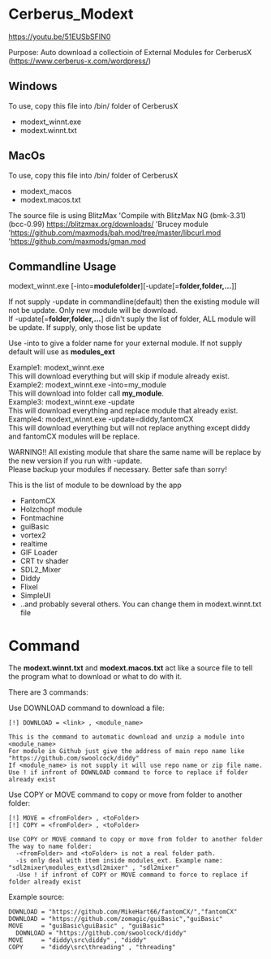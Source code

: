 # Cerberus_Modext

https://youtu.be/51EUSbSFIN0

Purpose: Auto download a collectioin of External Modules for CerberusX (https://www.cerberus-x.com/wordpress/)

Windows
-------
To use, copy this file into /bin/ folder of CerberusX
- modext_winnt.exe
- modext.winnt.txt

MacOs
-----
To use, copy this file into /bin/ folder of CerberusX
- modext_macos
- modext.macos.txt

The source file is using BlitzMax
'Compile with BlitzMax NG (bmk-3.31) (bcc-0.99) https://blitzmax.org/downloads/
'Brucey module 
'https://github.com/maxmods/bah.mod/tree/master/libcurl.mod
'https://github.com/maxmods/gman.mod

Commandline Usage
-----------------
modext_winnt.exe [-into=**modulefolder**][-update[=**folder,folder,...**]]

If not supply -update in commandline(default) then the existing module will not be update. Only new module will be download.<br>
If -update[=**folder,folder,...**] didn't suply the list of folder, ALL module will be update. If supply, only those list be update

Use -into to give a folder name for your external module. If not supply default will use as **modules_ext**

Example1: modext_winnt.exe <br>
This will download everything but will skip if module already exist.<br>
Example2: modext_winnt.exe -into=my_module<br>
This will download into folder call **my_module**. <br>
Example3: modext_winnt.exe -update<br>
This will download everything and replace module that already exist.<br>
Example4: modext_winnt.exe -update=diddy,fantomCX<br>
This will download everything but will not replace anything except diddy and fantomCX modules will be replace.<br>

WARNING!! All existing module that share the same name will be replace by the new version if you run with -update.<br>
Please backup your modules if necessary. Better safe than sorry!

This is the list of module to be download by the app
- FantomCX
- Holzchopf module
- Fontmachine
- guiBasic
- vortex2
- realtime
- GIF Loader
- CRT tv shader
- SDL2_Mixer
- Diddy
- Flixel
- SimpleUI
- ..and probably several others.
You can change them in modext.winnt.txt file

# Command

The **modext.winnt.txt** and **modext.macos.txt** act like a source file to tell the program what to download or what to do with it.

There are 3 commands:

Use DOWNLOAD command to download a file:

    [!] DOWNLOAD = <link> , <module_name>

    This is the command to automatic download and unzip a module into <module_name>
    For module in Github just give the address of main repo name like "https://github.com/swoolcock/diddy"
    If <module_name> is not supply it will use repo name or zip file name.
    Use ! if infront of DOWNLOAD command to force to replace if folder already exist 

Use COPY or MOVE command to copy or move from folder to another folder:

    [!] MOVE = <fromFolder> , <toFolder>
    [!] COPY = <fromFolder> , <toFolder>

    Use COPY or MOVE command to copy or move from folder to another folder
    The way to name folder:
      -<fromFolder> and <toFolder> is not a real folder path.
      -is only deal with item inside modules_ext. Example name: "sdl2mixer\modules_ext\sdl2mixer" , "sdl2mixer"
      -Use ! if infront of COPY or MOVE command to force to replace if folder already exist 

Example source:
  
    DOWNLOAD = "https://github.com/MikeHart66/fantomCX/","fantomCX"
    DOWNLOAD = "https://github.com/zomagic/guiBasic","guiBasic"
    MOVE     = "guiBasic\guiBasic" , "guiBasic"
      DOWNLOAD = "https://github.com/swoolcock/diddy"
    MOVE     = "diddy\src\diddy" , "diddy"         		
    COPY     = "diddy\src\threading" , "threading" 	

